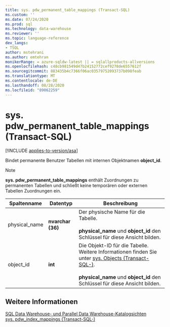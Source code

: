 ```yaml
---
title: sys. pdw_permanent_table_mappings (Transact-SQL)
ms.custom: ''
ms.date: 07/24/2020
ms.prod: sql
ms.technology: data-warehouse
ms.reviewer: ''
ms.topic: language-reference
dev_langs:
- TSQL
author: mstehrani
ms.author: emtehran
monikerRange: = azure-sqldw-latest || = sqlallproducts-allversions
ms.openlocfilehash: c48cb981549d47b24152772cef9278de6557612f
ms.sourcegitcommit: 883435b4c7366f06ac03579752093737b098feab
ms.translationtype: MT
ms.contentlocale: de-DE
ms.lasthandoff: 08/28/2020
ms.locfileid: "89062259"
---
```

# <a name="syspdw_permanent_table_mappings-transact-sql"></a>sys. pdw_permanent_table_mappings (Transact-SQL)
[!INCLUDE [applies-to-version/asa](../../includes/applies-to-version/asa.md)]

  Bindet permanente Benutzer Tabellen mit internen Objektnamen **object_id**.  
  
> [!NOTE]
> **sys. pdw_permanent_table_mappings** enthält Zuordnungen zu permanenten Tabellen und schließt keine temporären oder externen Tabellen Zuordnungen ein.

|Spaltenname|Datentyp|Beschreibung|  
|-----------------|---------------|-----------------|  
|physical_name|**nvarchar (36)**|Der physische Name für die Tabelle.<br /><br /> **physical_name** und **object_id** den Schlüssel für diese Ansicht bilden.||  
|object_id|**int**|Die Objekt-ID für die Tabelle. Weitere Informationen finden Sie unter [sys. Objects &#40;Transact-SQL-&#41;](../../relational-databases/system-catalog-views/sys-objects-transact-sql.md).<br /><br /> **physical_name** und **object_id** den Schlüssel für diese Ansicht bilden.||  
  
## <a name="see-also"></a>Weitere Informationen  
 [SQL Data Warehouse- und Parallel Data Warehouse-Katalogsichten](../../relational-databases/system-catalog-views/sql-data-warehouse-and-parallel-data-warehouse-catalog-views.md)   
 [sys. pdw_index_mappings &#40;Transact-SQL-&#41;](../../relational-databases/system-catalog-views/sys-pdw-index-mappings-transact-sql.md)  
  
  
